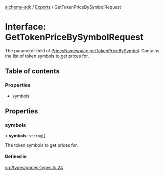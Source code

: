 [alchemy-sdk](../README.md) / [Exports](../modules.md) / GetTokenPriceBySymbolRequest

# Interface: GetTokenPriceBySymbolRequest

The parameter field of [PricesNamespace.getTokenPriceBySymbol](../classes/PricesNamespace.md#gettokenpricebysymbol).
Contains the list of token symbols to get prices for.

## Table of contents

### Properties

- [symbols](GetTokenPriceBySymbolRequest.md#symbols)

## Properties

### symbols

• **symbols**: `string`[]

The token symbols to get prices for.

#### Defined in

[src/types/prices-types.ts:24](https://github.com/alchemyplatform/alchemy-sdk-js/blob/873c9882/src/types/prices-types.ts#L24)
